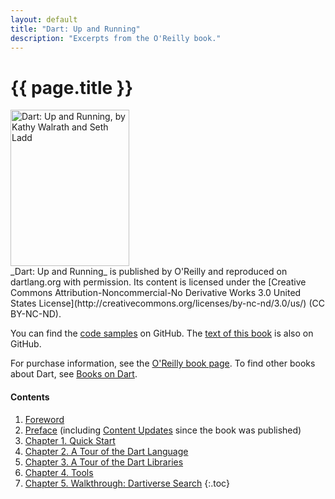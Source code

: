 ```yaml
---
layout: default
title: "Dart: Up and Running"
description: "Excerpts from the O'Reilly book."
---
```


# {{ page.title }}

<div class="pull-right">
  <a href="http://shop.oreilly.com/product/0636920025719.do" class="btn">
    <img class="media-object"
    src="front_cover.gif"
    alt="Dart: Up and Running, by Kathy Walrath and Seth Ladd"
    width="190" height="250" />
  </a>
</div>
_Dart: Up and Running_
is published by O'Reilly and reproduced on dartlang.org with permission.
Its content is licensed under the
[Creative Commons Attribution-Noncommercial-No Derivative Works 3.0
United States License](http://creativecommons.org/licenses/by-nc-nd/3.0/us/)
(CC BY-NC-ND).

You can find the [code samples](https://github.com/dart-lang/dart-up-and-running-book/tree/master/code) on GitHub.
The [text of this book](https://github.com/dart-lang/www.dartlang.org/tree/master/src/site/docs/dart-up-and-running) is also on GitHub.

For purchase information, see the
[O'Reilly book page](http://shop.oreilly.com/product/0636920025719.do).
To find other books about Dart, see [Books on Dart](/books/).


#### Contents

1. [Foreword](contents/foreword.html)
1. [Preface](contents/ch00.html)
   (including [Content Updates](contents/ch00.html#preface-updates)
   since the book was published)
1. [Chapter 1. Quick Start](contents/ch01.html)
1. [Chapter 2. A Tour of the Dart Language](contents/ch02.html)
1. [Chapter 3. A Tour of the Dart Libraries](contents/ch03.html)
1. [Chapter 4. Tools](contents/ch04.html)
1. [Chapter 5. Walkthrough: Dartiverse Search](contents/ch05.html)
{:.toc}

